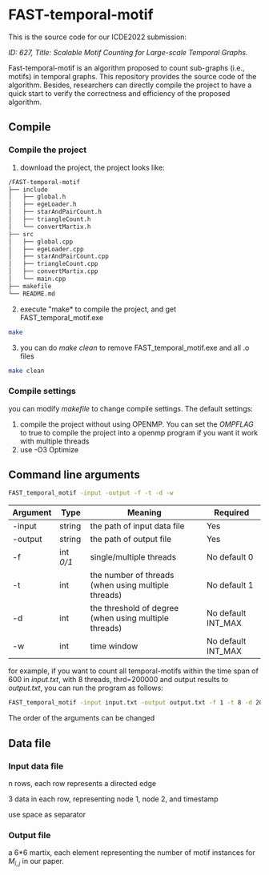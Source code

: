 # FAST-temporal-motif
This is the source code for our ICDE2022 submission:

*ID: 627, Title: Scalable Motif Counting for Large-scale Temporal Graphs.* 

Fast-temporal-motif is an algorithm proposed to count sub-graphs (i.e., motifs) in temporal graphs. This repository provides the source code of the algorithm. Besides, researchers can directly compile the project to have a quick start to verify the correctness and efficiency of the proposed algorithm.

## Compile
### Compile the project
1. download the project, the project looks like:
```bash
/FAST-temporal-motif
├── include
│   ├── global.h
│   ├── egeLoader.h
│   ├── starAndPairCount.h
│   ├── triangleCount.h
│   └── convertMartix.h
├── src
│   ├── global.cpp
│   ├── egeLoader.cpp
│   ├── starAndPairCount.cpp
│   ├── triangleCount.cpp
│   ├── convertMartix.cpp
│   └── main.cpp
├── makefile
└── README.md
```

2. execute "make* to compile the project, and get FAST_temporal_motif.exe
```bash
make
```

3. you can do *make clean* to remove FAST_temporal_motif.exe and all .o files
```bash
make clean
```

### Compile settings
you can modify *makefile* to change compile settings. The default settings:
1. compile the project without using OPENMP. You can set the *OMPFLAG* to true to compile the project into a openmp program if you want it work with multiple threads
2. use -O3 Optimize

## Command line arguments
```bash
FAST_temporal_motif -input -output -f -t -d -w
```
| Argument | Type      | Meaning                                               | Required           |
|----------|-----------|-------------------------------------------------------|--------------------|
| -input   | string    | the path of input data file                           | Yes                |
| -output  | string    | the path of output file                               | Yes                |
| -f       | int *0/1* | single/multiple threads                               | No default 0       |
| -t       | int       | the number of threads (when using multiple threads)   | No default 1      |
| -d       | int       | the threshold of degree (when using multiple threads) | No default INT_MAX |
| -w       | int       | time window                                           | No default INT_MAX |

for example, if you want to count all temporal-motifs within the time span of 600 in *input.txt*, with 8 threads, thrd=200000 and output results to *output.txt*, you can run the program as follows:
```bash
FAST_temporal_motif -input input.txt -output output.txt -f 1 -t 8 -d 200000 -w 600
```
The order of the arguments can be changed

## Data file
### Input data file
n rows, each row represents a directed edge

3 data in each row, representing node 1, node 2, and timestamp

use space as separator
### Output file
a 6\*6 martix, each element representing the number of motif instances for $M_{i,j}$ in our paper.
